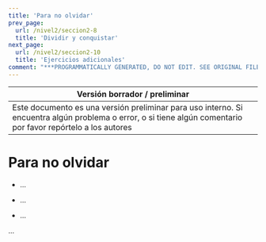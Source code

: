 ```yaml
---
title: 'Para no olvidar'
prev_page:
  url: /nivel2/seccion2-8
  title: 'Dividir y conquistar'
next_page:
  url: /nivel2/seccion2-10
  title: 'Ejercicios adicionales'
comment: "***PROGRAMMATICALLY GENERATED, DO NOT EDIT. SEE ORIGINAL FILES IN /content***"
---
```

Versión borrador / preliminar |
-------------------|
Este documento es una versión preliminar para uso interno. Si encuentra algún problema o error, o si tiene algún comentario por favor repórtelo a los autores|


# Para no olvidar


* ...

* ...

* ...



...